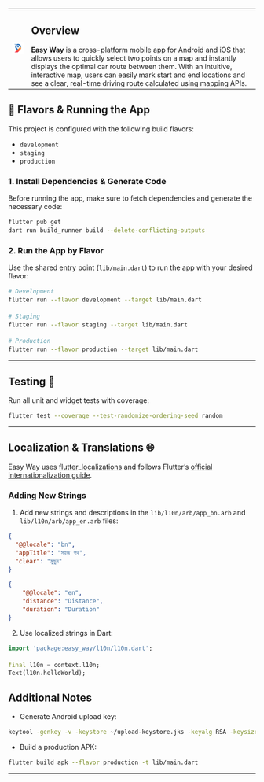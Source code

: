 <table>
  <tr>
    <td><img src="/assets/images/easyway.png" alt="App Logo" width="150"/></td>
    <td>
      <h2>Overview</h2>
      <strong>Easy Way</strong> is a cross-platform mobile app for Android and iOS that allows users to quickly select two points on a map and instantly displays the optimal car route between them. With an intuitive, interactive map, users can easily mark start and end locations and see a clear, real-time driving route calculated using mapping APIs.
    </td>
  </tr>
</table>


## 🔧 Flavors & Running the App

This project is configured with the following build flavors:

* `development`
* `staging`
* `production`

### 1. Install Dependencies & Generate Code

Before running the app, make sure to fetch dependencies and generate the necessary code:

```bash
flutter pub get
dart run build_runner build --delete-conflicting-outputs
```

### 2. Run the App by Flavor

Use the shared entry point (`lib/main.dart`) to run the app with your desired flavor:

```bash
# Development
flutter run --flavor development --target lib/main.dart

# Staging
flutter run --flavor staging --target lib/main.dart

# Production
flutter run --flavor production --target lib/main.dart
```

---

## Testing 🧪

Run all unit and widget tests with coverage:

```bash
flutter test --coverage --test-randomize-ordering-seed random
```

---

## Localization & Translations 🌐

Easy Way uses [flutter\_localizations][flutter_localizations_link] and follows Flutter’s [official internationalization guide][internationalization_link].

### Adding New Strings

1. Add new strings and descriptions in the `lib/l10n/arb/app_bn.arb` and `lib/l10n/arb/app_en.arb` files:

```json
{
  "@@locale": "bn",
  "appTitle": "সহজ পথ",
  "clear": "মুছুন"
}
```
```json 
{
    "@@locale": "en",
    "distance": "Distance",
    "duration": "Duration"
}
```

2. Use localized strings in Dart:

```dart
import 'package:easy_way/l10n/l10n.dart';

final l10n = context.l10n;
Text(l10n.helloWorld);
```

## Additional Notes

* Generate Android upload key:

```bash
keytool -genkey -v -keystore ~/upload-keystore.jks -keyalg RSA -keysize 2048 -validity 10000 -alias upload
```

* Build a production APK:

```bash
flutter build apk --flavor production -t lib/main.dart
```

---


[flutter_localizations_link]: https://api.flutter.dev/flutter/flutter_localizations/flutter_localizations-library.html
[internationalization_link]: https://flutter.dev/docs/development/accessibility-and-localization/internationalization

